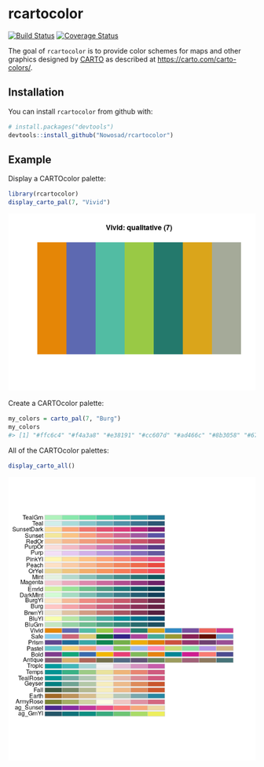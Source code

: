 
<!-- README.md is generated from README.Rmd. Please edit that file -->
rcartocolor
===========

[![Build Status](https://travis-ci.org/Nowosad/rcartocolor.png?branch=master)](https://travis-ci.org/Nowosad/rcartocolor) [![Coverage Status](https://img.shields.io/codecov/c/github/Nowosad/rcartocolor.png/master.svg)](https://codecov.io/github/Nowosad/rcartocolor.png?branch=master)

The goal of `rcartocolor` is to provide color schemes for maps and other graphics designed by [CARTO](https://carto.com/) as described at <https://carto.com/carto-colors/>.

Installation
------------

You can install `rcartocolor` from github with:

``` r
# install.packages("devtools")
devtools::install_github("Nowosad/rcartocolor")
```

Example
-------

Display a CARTOcolor palette:

``` r
library(rcartocolor)
display_carto_pal(7, "Vivid")
```

![](README-example-1.png)

Create a CARTOcolor palette:

``` r
my_colors = carto_pal(7, "Burg")
my_colors
#> [1] "#ffc6c4" "#f4a3a8" "#e38191" "#cc607d" "#ad466c" "#8b3058" "#672044"
```

All of the CARTOcolor palettes:

``` r
display_carto_all()
```

![](README-example3-1.png)
